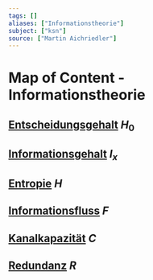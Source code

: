 ```yaml
---
tags: []
aliases: ["Informationstheorie"]
subject: ["ksn"]
source: ["Martin Aichriedler"]
---
```


# Map of Content - Informationstheorie
## [Entscheidungsgehalt](Entscheidungsgehalt.md) $H_{0}$
## [Informationsgehalt](Informationsgehalt%20&%20Entropie.md) $I_{x}$
## [Entropie](Informationsgehalt%20&%20Entropie.md) $H$
## [Informationsfluss](Informationsfluss.md) $F$
## [Kanalkapazität](Kanalkapazität.md) $C$
## [Redundanz](Redundanz.md) $R$
